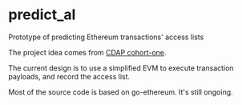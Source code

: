 # predict_al
Prototype of predicting Ethereum transactions' access lists

The project idea comes from [CDAP cohort-one](https://github.com/ethereum-cdap/cohort-one/issues/26).

The current design is to use a simplified EVM to execute transaction payloads, and record the access list. 

Most of the source code is based on go-ethereum. It's still ongoing.
